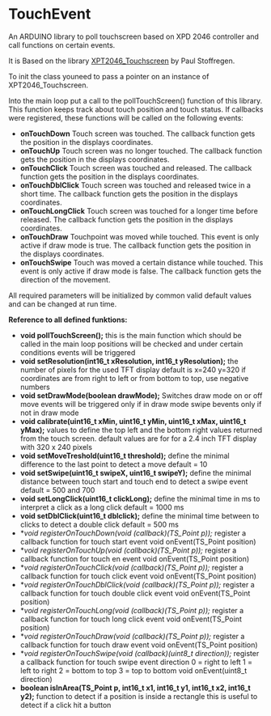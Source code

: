 # TouchEvent
An ARDUINO library to poll touchscreen based on XPD 2046 controller and call functions on certain events.

It is Based on the library [XPT2046_Touchscreen](https://github.com/PaulStoffregen/XPT2046_Touchscreen) by Paul Stoffregen.

To init the class youneed to pass a pointer on an instance of XPT2046_Touchscreen.

Into the main loop put a call to the pollTouchScreen() function of this library. This function keeps track about touch position and touch status. If callbacks were registered, these functions will be called on the following events:

- **onTouchDown** Touch screen was touched. The callback function gets the position in the displays coordinates.
- **onTouchUp**   Touch screen was no longer touched. The callback function gets the position in the displays coordinates.
- **onTouchClick** Touch screen was touched and released. The callback function gets the position in the displays coordinates.
- **onTouchDblClick** Touch screen was touched and released twice in a short time. The callback function gets the position in the displays coordinates.
- **onTouchLongClick** Touch screen was touched for a longer time before released. The callback function gets the position in the displays coordinates.
- **onTouchDraw** Touchpoint was moved while touched. This event is only active if draw mode is true. The callback function gets the position in the displays coordinates.
- **onTouchSwipe** Touch was moved a certain distance while touched. This event is only active if draw mode is false. The callback function gets the direction of the movement.

All required parameters will be initialized by common valid default values and can be changed at run time.

**Reference to all defined funktions:**

- **void pollTouchScreen();**
  this is the main function which should be called in the main loop
  positions will be checked and under certain conditions events will be triggered
- **void setResolution(int16_t xResolution, int16_t yResolution);**
  the number of pixels for the used TFT display default is x=240 y=320
  if coordinates are from right to left or from bottom to top, use negative numbers
- **void setDrawMode(boolean drawMode);**
  Switches draw mode on or off
  move events will be triggered only if in draw mode
  swipe bevents only if not in draw mode
- **void calibrate(uint16_t xMin, uint16_t yMin, uint16_t xMax, uint16_t yMax);**
  values to define the top left and the bottom right values
  returned from the touch screen. default values are for
  for a 2.4 inch TFT display with 320 x 240 pixels
- **void setMoveTreshold(uint16_t threshold);**
  define the minimal difference to the last point to detect a move
  default = 10
- **void setSwipe(uint16_t swipeX, uint16_t swipeY);**
  define the minimal distance between touch start and touch end to
  detect a swipe event default = 500 and 700
- **void setLongClick(uint16_t clickLong);**
  define the minimal time in ms to interpret a click as a long click
  default = 1000 ms
- **void setDblClick(uint16_t dblclick);**
  define the minimal time between to clicks to detect a double click
  default = 500 ms
- **void registerOnTouchDown(void (*callback)(TS_Point p));**
  register a callback function for touch start event
  void onEvent(TS_Point position)
- **void registerOnTouchUp(void (*callback)(TS_Point p));**
  register a callback function for touch en event
  void onEvent(TS_Point position)
- **void registerOnTouchClick(void (*callback)(TS_Point p));**
  register a callback function for touch click event
  void onEvent(TS_Point position)
- **void registerOnTouchDblClick(void (*callback)(TS_Point p));**
  register a callback function for touch double click event
  void onEvent(TS_Point position)
- **void registerOnTouchLong(void (*callback)(TS_Point p));**
  register a callback function for touch long click event
  void onEvent(TS_Point position)
- **void registerOnTouchDraw(void (*callback)(TS_Point p));**
  register a callback function for touch draw event
  void onEvent(TS_Point position)
- **void registerOnTouchSwipe(void (*callback)(uint8_t direction));**
  register a callback function for touch swipe event
  direction 0 = right to left 1 = left to right
  2 = bottom to top 3 = top to bottom
  void onEvent(uint8_t direction)
- **boolean isInArea(TS_Point p, int16_t x1, int16_t y1, int16_t x2, int16_t y2);**
  function to detect if a position is inside a rectangle
  this is useful to detect if a click hit a button


